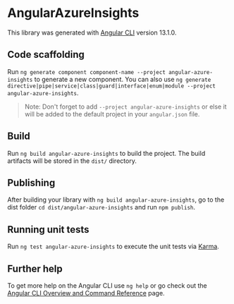 # AngularAzureInsights

This library was generated with [Angular CLI](https://github.com/angular/angular-cli) version 13.1.0.

## Code scaffolding

Run `ng generate component component-name --project angular-azure-insights` to generate a new component. You can also use `ng generate directive|pipe|service|class|guard|interface|enum|module --project angular-azure-insights`.
> Note: Don't forget to add `--project angular-azure-insights` or else it will be added to the default project in your `angular.json` file. 

## Build

Run `ng build angular-azure-insights` to build the project. The build artifacts will be stored in the `dist/` directory.

## Publishing

After building your library with `ng build angular-azure-insights`, go to the dist folder `cd dist/angular-azure-insights` and run `npm publish`.

## Running unit tests

Run `ng test angular-azure-insights` to execute the unit tests via [Karma](https://karma-runner.github.io).

## Further help

To get more help on the Angular CLI use `ng help` or go check out the [Angular CLI Overview and Command Reference](https://angular.io/cli) page.
